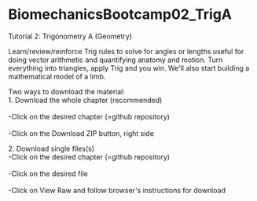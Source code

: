 BiomechanicsBootcamp02_TrigA
============================
Tutorial 2: Trigonometry A (Geometry)

Learn/review/reinforce Trig rules to solve for angles or lengths useful for doing vector arithmetic and quantifying anatomy and motion. Turn everything into triangles, apply Trig and you win. We'll also start building a mathematical model of a limb.

<p>
Two ways to download the material:
<br>1. Download the whole chapter (recommended)</br>
<br>-Click on the desired chapter (=github repository)</br>
<br>-Click on the Download ZIP button, right side</br>

</p>
<p>
2. Download single files(s)
<br>-Click on the desired chapter (=github repository)</br>
<br>-Click on the desired file</br>
<br>-Click on View Raw and follow browser's instructions for download</br>
</p>
